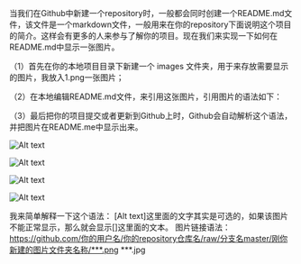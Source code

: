 当我们在Github中新建一个repository时，一般都会同时创建一个README.md文件，该文件是一个markdown文件，一般用来在你的repository下面说明这个项目的简介。这样会有更多的人来参与了解你的项目。现在我们来实现一下如何在README.md中显示一张图片。

（1）首先在你的本地项目目录下新建一个 images 文件夹，用于来存放需要显示的图片，我放入1.png一张图片；

（2）在本地编辑README.md文件，来引用这张图片，引用图片的语法如下：

（3）最后把你的项目提交或者更新到Github上时，Github会自动解析这个语法，并把图片在README.me中显示出来。


![Alt text](https://github.com/lgjabc/Openstack_lgj/raw/master/images/1.png)

![Alt text](https://github.com/lgjabc/Openstack_lgj/raw/master/images/2.png)

![Alt text](https://github.com/lgjabc/Openstack_lgj/raw/master/images/3.png)

![Alt text](https://github.com/lgjabc/Openstack_lgj/raw/master/images/4.jpg)

我来简单解释一下这个语法：
[Alt text]这里面的文字其实是可选的，如果该图片不能正常显示，那么就会显示[]这里面的文本。
图片链接语法：https://github.com/你的用户名/你的repository仓库名/raw/分支名master/刚你新建的图片文件夹名称/***.png ***.jpg


